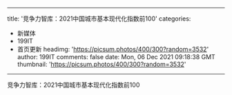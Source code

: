 
---
title: '竞争力智库：2021中国城市基本现代化指数前100'
categories: 
 - 新媒体
 - 199IT
 - 首页更新
headimg: 'https://picsum.photos/400/300?random=3532'
author: 199IT
comments: false
date: Mon, 06 Dec 2021 09:18:38 GMT
thumbnail: 'https://picsum.photos/400/300?random=3532'
---

<div>   
竞争力智库：2021中国城市基本现代化指数前100  
</div>
            